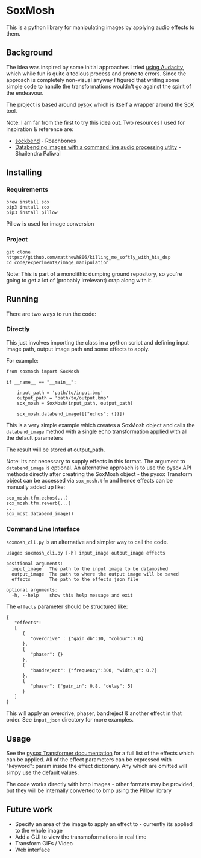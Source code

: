 # SoxMosh

This is a python library for manipulating images by applying audio effects to them.

## Background

The idea was inspired by some initial approaches I tried [using Audacity](http://datamoshing.com/2016/06/15/how-to-glitch-images-using-audio-editing-software/), which while fun is
quite a tedious process and prone to errors. Since the approach is completely non-visual anyway
I figured that writing some simple code to handle the transformations wouldn't go against
the spirit of the endeavour. 

The project is based around [pysox](https://github.com/rabitt/pysox) which is itself a wrapper around the [SoX](http://sox.sourceforge.net/) tool. 

Note: I am far from the first to try this idea out. Two resources I used for inspiration & reference are:

- [sockbend](https://github.com/Roachbones/sockbend) - Roachbones
- [Databending images with a command line audio processing utlity](https://shailendra.me/blog/tutorial/databending-on-command-line-audio-sox/) - Shailendra Paliwal



## Installing

### Requirements

```
brew install sox
pip3 install sox
pip3 install pillow
```

Pillow is used for image conversion

### Project


```
git clone https://github.com/matthewh806/killing_me_softly_with_his_dsp
cd code/experiments/image_manipulation
```

Note: This is part of a monolithic dumping ground repository, so you're going to get a lot 
of (probably irrelevant) crap along with it.


## Running

There are two ways to run the code:

### Directly

This just involves importing the class in a python script and defining input image path, output image path and some effects to apply. 

For example:

```
from soxmosh import SoxMosh

if __name__ == "__main__":

    input_path = 'path/to/input.bmp'
    output_path = 'path/to/output.bmp'
    sox_mosh = SoxMosh(input_path, output_path)

    sox_mosh.databend_image([{"echos": {}}])
```

This is a very simple example which creates a SoxMosh object and calls the `databend_image`
method with a single echo transformation applied with all the default parameters

The result will be stored at output_path.

Note: Its not necessary to supply effects in this format. The argument to `databend_image` is optional. An alternative approach is to
use the pysox API methods directly after creatring the SoxMosh object - the pysox Transform object can be accessed via `sox_mosh.tfm` and hence effects can be manually added up like:

```
sox_mosh.tfm.echos(...)
sox_mosh.tfm.reverb(...)
...
sox_most.databend_image()
```

### Command Line Interface

`soxmosh_cli.py` is an alternative and simpler way to call the code. 

```
usage: soxmosh_cli.py [-h] input_image output_image effects

positional arguments:
  input_image   The path to the input image to be datamoshed
  output_image  The path to where the output image will be saved
  effects       The path to the effects json file

optional arguments:
  -h, --help    show this help message and exit
```

The `effects` parameter should be structured like:

```
{
   "effects":
   [
      {
         "overdrive" : {"gain_db":10, "colour":7.0}
      },
      {
         "phaser": {}
      },
      {
         "bandreject": {"frequency":300, "width_q": 0.7}
      },
      {
         "phaser": {"gain_in": 0.8, "delay": 5}
      }
   ]   
}
```

This will apply an overdrive, phaser, bandreject & another effect in that order. 
See `input_json` directory for more examples. 

## Usage

See the [pysox Transformer documentation](https://pysox.readthedocs.io/en/latest/api.html#) for a full list of the effects which can be applied. All of the effect parameters can be expressed with "keyword": param inside the effect dictionary. Any which are omitted will simpy use the default values. 

The code works directly with bmp images - other formats may be provided, but they will be internally converted to bmp using the Pillow library

## Future work

- Specify an area of the image to apply an effect to - currently its applied to the whole image
- Add a GUI to view the transmoformations in real time
- Transform GIFs / Video
- Web interface
